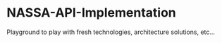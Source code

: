 # NASSA-API-Implementation
Playground to play with fresh technologies, architecture solutions, etc...
